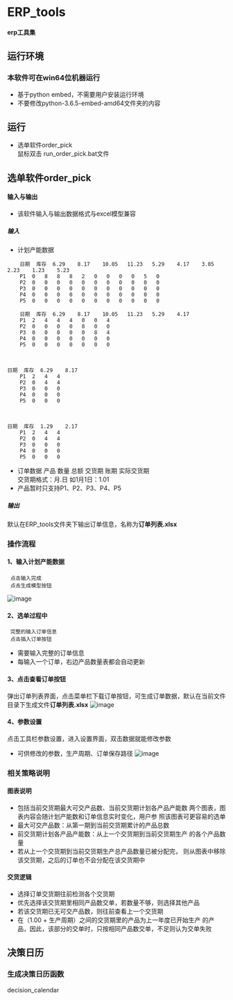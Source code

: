 # ERP_tools
**erp工具集**
## 运行环境
### 本软件可在win64位机器运行
- 基于python embed，不需要用户安装运行环境
- 不要修改python-3.6.5-embed-amd64文件夹的内容

## 运行
- 选单软件order_pick   
鼠标双击 run_order_pick.bat文件

## 选单软件order_pick
#### 输入与输出
- 该软件输入与输出数据格式与excel模型兼容
##### 输入
- 计划产能数据
```text
	日期	库存	6.29	8.17	10.05	11.23	5.29	4.17	3.05	2.23	1.23	5.23
	P1	0	8	8	8	2	0	0	0	0	5	0
	P2	0	0	0	0	0	0	0	0	0	0	0
	P3	0	0	0	0	0	0	0	0	0	0	0
	P4	0	0	0	0	0	0	0	0	0	0	0
	P5	0	0	0	0	0	0	0	0	0	0	0

	日期	库存	6.29	8.17	10.05	11.23	5.29	4.17
	P1	2	4	4	4	0	0	4
	P2	0	0	0	0	8	0	0
	P3	0	0	0	0	0	8	4
	P4	0	0	0	0	0	0	0
	P5	0	0	0	0	0	0	0



日期	库存	6.29	8.17
	P1	2	4	4
	P2	0	4	4
	P3	0	0	0
	P4	0	0	0
	P5	0	0	0
	
	
	
日期	库存	1.29	2.17
	P1	2	4	4
	P2	0	4	4
	P3	0	0	0
	P4	0	0	0
	P5	0	0	0
```
- 订单数据
产品	数量	总额	交货期	账期	实际交货期  
交货期格式：月.日 如1月1日：1.01
- 产品暂时只支持P1、P2、P3、P4、P5

##### 输出
默认在ERP_tools文件夹下输出订单信息，名称为**订单列表.xlsx**

### 操作流程
#### 1、输入计划产能数据
     点击输入完成
     点击生成模型按钮
![image](https://github.com/Augus753/ERP_tools/blob/feature/order_pick/image/bar_show.jpg)
#### 2、选单过程中
     完整的输入订单信息
     点击插入订单按钮
- 需要输入完整的订单信息
- 每输入一个订单，右边产品数量表都会自动更新
#### 3、点击查看订单按钮
弹出订单列表界面，点击菜单栏下载订单按钮，可生成订单数据，默认在当前文件目录下生成文件**订单列表.xlsx**
![image](https://github.com/Augus753/ERP_tools/blob/feature/order_pick/image/order_list.jpg)

#### 4、参数设置
点击工具栏参数设置，进入设置界面，双击数据就能修改参数
- 可供修改的参数，生产周期、订单保存路径
![image](https://github.com/Augus753/ERP_tools/blob/feature/order_pick/image/order_config.jpg)

### 相关策略说明
#### 图表说明
- 包括当前交货期最大可交产品数、当前交货期计划各产品产能数
两个图表，图表内容会随计划产能数和订单信息实时变化，用户参
照该图表可更容易的选单
- 最大可交产品数：从第一期到当前交货期累计的产品总数
- 前交货期计划各产品产能数：从上一个交货期到当前交货期生产
的各个产品数量
- 若从上一个交货期到当前交货期生产总产品数量已被分配完，
则从图表中移除该交货期，之后的订单也不会分配在该交货期中
#### 交货逻辑
- 选择订单交货期往前检测各个交货期
- 优先选择该交货期里相同产品数交单，若数量不够，则选择其他产品
- 若该交货期已无可交产品数，则往前查看上一个交货期
- 在（1.00 + 生产周期）之间的交货期里的产品为上一年度已开始生产
的产品，因此，该部分的交单时，只按相同产品数交单，不足则认为交单失败

## 决策日历
### 生成决策日历函数
decision_calendar

